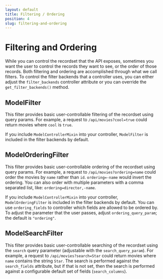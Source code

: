 ```yaml
---
layout: default
title: Filtering / Ordering
position: 4
slug: filtering-and-ordering
---
```

# Filtering and Ordering

While you can control the recordset that the API exposes, sometimes you want the user to control the
records they want to see, or the order of those records. Both filtering and ordering are
accomplished through what we call filters. To control the filter backends that a controller uses,
you can either adjust the `filter_backends` controller attribute or you can override the
`get_filter_backends()` method.

## ModelFilter

This filter provides basic user-controllable filtering of the recordset using query params. For
example, a request to `/api/movies?cool=true` could return movies where `cool` is `true`.

If you include `ModelControllerMixin` into your controller, `ModelFilter` is included in the filter
backends by default.

## ModelOrderingFilter

This filter provides basic user-controllable ordering of the recordset using query params. For
example, a request to `/api/movies?ordering=name` could order the movies by `name` rather than `id`.
`ordering=-name` would invert the ordering. You can also order with multiple parameters with a comma
separated list, like: `ordering=director,-name`.

If you include `ModelControllerMixin` into your controller, `ModelOrderingFilter` is included in the
filter backends by default. You can use `ordering_fields` to controller which fields are allowed to
be ordered by. To adjust the parameter that the user passes, adjust `ordering_query_param`; the
default is `"ordering"`.

## ModelSearchFilter

This filter provides basic user-controllable searching of the recordset using the `search` query
parameter (adjustable with the `search_query_param`). For example, a request to
`/api/movies?search=Star` could return movies where `name` contains the string `Star`. The search is
performed against the `search_fields` attribute, but if that is not set, then the search is
performed against a configurable default set of fields (`search_columns`).
